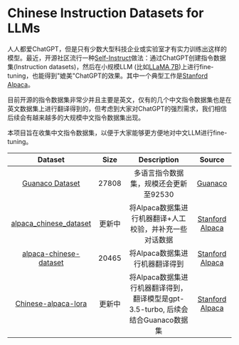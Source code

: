 # Chinese Instruction Datasets for LLMs

人人都爱ChatGPT，但是只有少数大型科技企业或实验室才有实力训练出这样的模型。最近，开源社区流行一种[Self-Instruct](https://arxiv.org/abs/2212.10560)做法：通过ChatGPT创建指令数据集(Instruction datasets)，然后在小规模LLM (比如[LLaMA 7B](https://github.com/facebookresearch/llama))上进行fine-tuning，也能得到"媲美"ChatGPT的效果。其中一个典型工作是[Stanford Alpaca](https://github.com/tatsu-lab/stanford_alpaca)。

目前开源的指令数据集非常少并且主要是英文，仅有的几个中文指令数据集也是在英文数据集上进行翻译得到的，但考虑到大家对ChatGPT的强烈需求，我们相信后续会有越来越多的大规模中文指令数据集出现。

本项目旨在收集中文指令数据集，以便于大家能够更方便地对中文LLM进行fine-tuning。

|Dataset|Size|Description|Source|
|:----:|:----:|:----:|:----:|
|[Guanaco Dataset](https://huggingface.co/datasets/JosephusCheung/GuanacoDataset) | 27808|多语言指令数据集，规模还会更新至92530| [Guanaco](https://guanaco-model.github.io/) |
|[alpaca_chinese_dataset](https://github.com/hikariming/alpaca_chinese_dataset)|更新中|将Alpaca数据集进行机器翻译+人工校验，并补充一些对话数据|[Stanford Alpaca](https://github.com/tatsu-lab/stanford_alpaca)
|[alpaca-chinese-dataset](https://github.com/carbonz0/alpaca-chinese-dataset)|20465|将Alpaca数据集进行机器翻译得到|[Stanford Alpaca](https://github.com/tatsu-lab/stanford_alpaca)|
|[Chinese-alpaca-lora](https://github.com/LC1332/Chinese-alpaca-lora)|更新中|将Alpaca数据集进行机器翻译得到，翻译模型是gpt-3.5-turbo, 后续会结合Guanaco数据集|[Stanford Alpaca](https://github.com/tatsu-lab/stanford_alpaca)|
